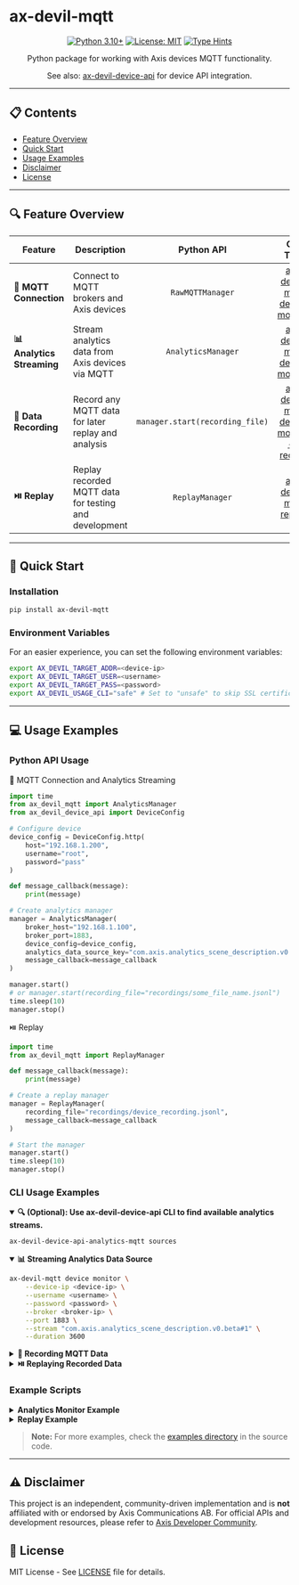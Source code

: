 # ax-devil-mqtt

<div align="center">

[![Python 3.10+](https://img.shields.io/badge/python-3.10+-blue.svg)](https://www.python.org/downloads/)
[![License: MIT](https://img.shields.io/badge/License-MIT-yellow.svg)](https://opensource.org/licenses/MIT)
[![Type Hints](https://img.shields.io/badge/Type%20Hints-Strict-brightgreen.svg)](https://www.python.org/dev/peps/pep-0484/)

Python package for working with Axis devices MQTT functionality.

See also: [ax-devil-device-api](https://github.com/rasmusrynell/ax-devil-device-api) for device API integration.

</div>

---

## 📋 Contents

- [Feature Overview](#-feature-overview)
- [Quick Start](#-quick-start)
- [Usage Examples](#-usage-examples)
- [Disclaimer](#-disclaimer)
- [License](#-license)

---

## 🔍 Feature Overview

<table>
  <thead>
    <tr>
      <th>Feature</th>
      <th>Description</th>
      <th align="center">Python API</th>
      <th align="center">CLI Tool</th>
    </tr>
  </thead>
  <tbody>
    <tr>
      <td><b>🔌 MQTT Connection</b></td>
      <td>Connect to MQTT brokers and Axis devices</td>
      <td align="center"><code>RawMQTTManager</code></td>
      <td align="center"><a href="#mqtt-connection">ax-devil-mqtt device monitor</a></td>
    </tr>
    <tr>
      <td><b>📊 Analytics Streaming</b></td>
      <td>Stream analytics data from Axis devices via MQTT</td>
      <td align="center"><code>AnalyticsManager</code></td>
      <td align="center"><a href="#analytics-streaming">ax-devil-mqtt device monitor</a></td>
    </tr>
    <tr>
      <td><b>💾 Data Recording</b></td>
      <td>Record any MQTT data for later replay and analysis</td>
      <td align="center"><code>manager.start(recording_file)</code></td>
      <td align="center"><a href="#data-recording">ax-devil-mqtt device monitor --record</a></td>
    </tr>
    <tr>
      <td><b>⏯️ Replay</b></td>
      <td>Replay recorded MQTT data for testing and development</td>
      <td align="center"><code>ReplayManager</code></td>
      <td align="center"><a href="#data-replay">ax-devil-mqtt replay</a></td>
    </tr>
  </tbody>
</table>

---

## 🚀 Quick Start

### Installation

```bash
pip install ax-devil-mqtt
```

### Environment Variables
For an easier experience, you can set the following environment variables:
```bash
export AX_DEVIL_TARGET_ADDR=<device-ip>
export AX_DEVIL_TARGET_USER=<username>
export AX_DEVIL_TARGET_PASS=<password>
export AX_DEVIL_USAGE_CLI="safe" # Set to "unsafe" to skip SSL certificate verification for CLI calls
```

---

## 💻 Usage Examples

### Python API Usage

🔌 MQTT Connection and Analytics Streaming

```python
import time
from ax_devil_mqtt import AnalyticsManager
from ax_devil_device_api import DeviceConfig

# Configure device
device_config = DeviceConfig.http(
    host="192.168.1.200",
    username="root",
    password="pass"
)

def message_callback(message):
    print(message)

# Create analytics manager
manager = AnalyticsManager(
    broker_host="192.168.1.100",
    broker_port=1883,
    device_config=device_config,
    analytics_data_source_key="com.axis.analytics_scene_description.v0.beta#1",
    message_callback=message_callback
)

manager.start()
# or manager.start(recording_file="recordings/some_file_name.jsonl")
time.sleep(10)
manager.stop()
```

⏯️ Replay

```python
import time
from ax_devil_mqtt import ReplayManager

def message_callback(message):
    print(message)

# Create a replay manager
manager = ReplayManager(
    recording_file="recordings/device_recording.jsonl",
    message_callback=message_callback
)

# Start the manager
manager.start()
time.sleep(10)
manager.stop()
```

### CLI Usage Examples

<details open>
<summary><b>🔍 (Optional): Use ax-devil-device-api CLI to find available analytics streams.</b></summary>
<p>

```bash
ax-devil-device-api-analytics-mqtt sources
```
</p>
</details>

<details open>
<summary><a name="mqtt-connection"></a><a name="analytics-streaming"></a><b>📊 Streaming Analytics Data Source</b></summary>
<p>

```bash
ax-devil-mqtt device monitor \
    --device-ip <device-ip> \
    --username <username> \
    --password <password> \
    --broker <broker-ip> \
    --port 1883 \
    --stream "com.axis.analytics_scene_description.v0.beta#1" \
    --duration 3600
```
</p>
</details>

<details>
<summary><a name="data-recording"></a><b>💾 Recording MQTT Data</b></summary>
<p>

```bash
ax-devil-mqtt device monitor \
    --device-ip <device-ip> \
    --username <username> \
    --password <password> \
    --broker <broker-ip> \
    --port 1883 \
    --stream "com.axis.analytics_scene_description.v0.beta#1" \
    --record \
    --duration 3600
```
</p>
</details>

<details>
<summary><a name="data-replay"></a><b>⏯️ Replaying Recorded Data</b></summary>
<p>

```bash
ax-devil-mqtt replay recordings/device_recording.jsonl
```
</p>
</details>

### Example Scripts

<details>
<summary><b>Analytics Monitor Example</b></summary>
<p>

```bash
python src/ax_devil_mqtt/examples/analytics_monitor.py --host <broker-ip>
```
</p>
</details>

<details>
<summary><b>Replay Example</b></summary>
<p>

```bash
python src/ax_devil_mqtt/examples/replay.py recordings/device_recording.jsonl
```
</p>
</details>

> **Note:** For more examples, check the [examples directory](src/ax_devil_mqtt/examples) in the source code.

---

## ⚠️ Disclaimer

This project is an independent, community-driven implementation and is **not** affiliated with or endorsed by Axis Communications AB. For official APIs and development resources, please refer to [Axis Developer Community](https://www.axis.com/en-us/developer).

## 📄 License

MIT License - See [LICENSE](LICENSE) file for details.
